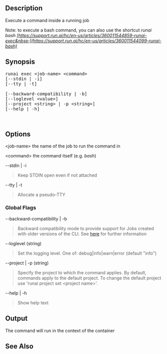 ## Description

Execute a command inside a running job<span style="font-family: -apple-system, BlinkMacSystemFont, 'Segoe UI', Helvetica, Arial, sans-serif;"></span>

Note: to execute a bash command, you can also use the shortcut _runai bash&nbsp;[https://support.run.ai/hc/en-us/articles/360011544859-runai-exec&nbsp;](https://support.run.ai/hc/en-us/articles/360011544099-runai-bash)_

## Synopsis

<pre>runai exec &lt;job-name&gt; &lt;command&gt;<br/>[--stdin | -i]<br/>[--tty | -t]<br/><br/>[--backward-compatibility | -b]<br/>[--loglevel &lt;value&gt;]<br/>[--project &lt;string&gt; | -p &lt;string&gt;]<br/>[--help | -h]</pre>

&nbsp;

## Options

&lt;job-name&gt; the name of the job to run the command in&nbsp;

&lt;command&gt; the command itself (e.g. _bash_)&nbsp;

--stdin | -i

>  Keep STDIN open even if not attached

--tty | -t

>  Allocate a pseudo-TTY

### Global Flags

--backward-compatibility | -b

>  Backward compatibility mode to provide support for Jobs created with older versions of the CLI. See <a href="https://support.run.ai/hc/en-us/articles/360013546920-Migrating-to-Permission-Aware-CLI" target="_self">here</a> for further information

--loglevel (string)

>  Set the logging level. One of: debug|info|warn|error (default "info")

--project | -p (string)

>  Specify the project to which the command applies. By default, commands apply to the default project. To change the default project use 'runai project set &lt;project name&gt;'.

--help | -h

>  Show help text

## Output

The command will run in the context of the container&nbsp;

## See Also

&nbsp;